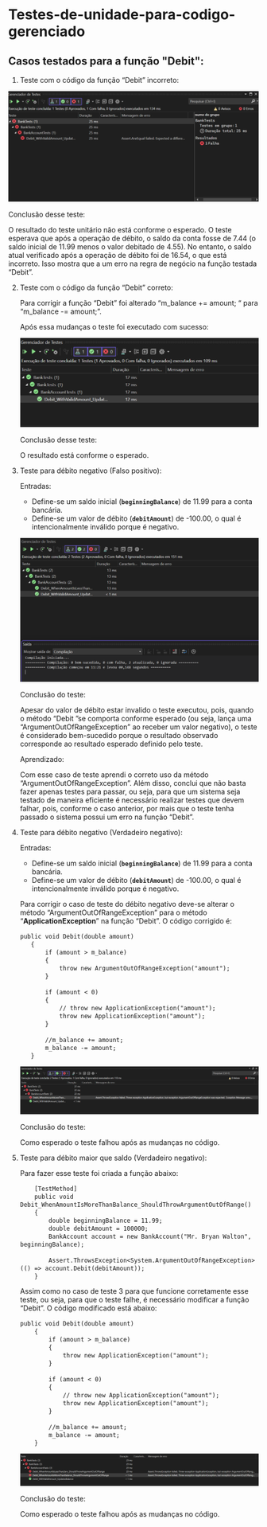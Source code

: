 # Testes-de-unidade-para-codigo-gerenciado

## Casos testados para a função "Debit":

1. Teste com o código da função “Debit” incorreto:

![teste_01](Assets/teste_1.png)

Conclusão desse teste:

O resultado do teste unitário não está conforme o esperado. O teste esperava que após a operação de débito, o saldo da conta fosse de 7.44 (o saldo inicial de 11.99 menos o valor debitado de 4.55). No entanto, o saldo atual verificado após a operação de débito foi de 16.54, o que está incorreto. Isso mostra que a um erro na regra de negócio na função testada “Debit”.

2. Teste com o código da função “Debit” correto:

    
    Para corrigir a função “Debit” foi alterado “m_balance += amount; “ para “m_balance -= amount;”.
    
    Após essa mudanças o teste foi executado com sucesso:

    ![teste_02](Assets/teste_2.png)

    Conclusão desse teste:

    O resultado está conforme o esperado.

3. Teste para débito negativo (Falso positivo):

    Entradas: 
    
    - Define-se um saldo inicial (**`beginningBalance`**) de 11.99 para a conta bancária.
    - Define-se um valor de débito (**`debitAmount`**) de -100.00, o qual é intencionalmente inválido porque é negativo.

    ![teste_03](Assets/teste_3.png)   

    Conclusão do teste:

    Apesar do valor de débito estar invalido o teste executou, pois, quando o método “Debit ”se comporta conforme esperado (ou seja, lança uma “ArgumentOutOfRangeException” ao receber um valor negativo), o teste é considerado bem-sucedido porque o resultado observado corresponde ao resultado esperado definido pelo teste.

    Aprendizado:

    Com esse caso de teste aprendi o correto uso da método “ArgumentOutOfRangeException”. Além disso, conclui que não basta fazer apenas testes para passar, ou seja, para que um sistema seja testado de maneira eficiente é necessário realizar testes que devem falhar, pois, conforme o caso anterior, por mais que o teste tenha passado o sistema possui um erro na função “Debit”.

4. Teste para débito negativo (Verdadeiro negativo):
    
    Entradas: 
    
    - Define-se um saldo inicial (**`beginningBalance`**) de 11.99 para a conta bancária.
    - Define-se um valor de débito (**`debitAmount`**) de -100.00, o qual é intencionalmente inválido porque é negativo.
    
    Para corrigir o caso de teste do débito negativo deve-se alterar o método “ArgumentOutOfRangeException” para o método “**ApplicationException**” na função “Debit”. O código corrigido é:

     ``` 
     public void Debit(double amount)
        {
            if (amount > m_balance)
            {
                throw new ArgumentOutOfRangeException("amount");
            }

            if (amount < 0)
            {
                // throw new ApplicationException("amount");
                throw new ApplicationException("amount");
            }

            //m_balance += amount;     
            m_balance -= amount;    
        }
     
     ```

    ![teste_04](Assets/teste_4.png)

    Conclusão do teste:

    Como esperado o teste falhou após as mudanças no código.  

5. Teste para débito maior que saldo (Verdadeiro negativo):

    Para fazer esse teste foi criada a função abaixo:

    ``` 
        [TestMethod]
        public void Debit_WhenAmountIsMoreThanBalance_ShouldThrowArgumentOutOfRange()
        {
            double beginningBalance = 11.99;
            double debitAmount = 100000;
            BankAccount account = new BankAccount("Mr. Bryan Walton", beginningBalance);

            Assert.ThrowsException<System.ArgumentOutOfRangeException>(() => account.Debit(debitAmount));
        }
    ```

    Assim como no caso de teste 3 para que funcione corretamente esse teste, ou seja, para que o teste falhe, é necessário modificar a função “Debit”. O código modificado está abaixo:

    ```
    public void Debit(double amount)
        {
            if (amount > m_balance)
            {
                throw new ApplicationException("amount");
            }

            if (amount < 0)
            {
                // throw new ApplicationException("amount");
                throw new ApplicationException("amount");
            }

            //m_balance += amount;     
            m_balance -= amount;    
        }    
    ```

    ![teste_05](Assets/teste_5.png)

    Conclusão do teste:

    Como esperado o teste falhou após as mudanças no código.


